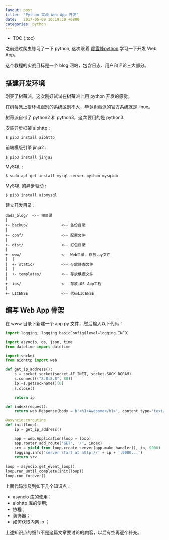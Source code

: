 ```yaml
---
layout: post
title:  "Python 实战 Web App 开发"
date:   2017-05-09 10:19:30 +0800
categories: python
---
```


* TOC
{:toc}

之前通过爬虫练习了一下 python, 这次跟着 [廖雪峰python](http://www.liaoxuefeng.com/wiki/0014316089557264a6b348958f449949df42a6d3a2e542c000/001432170876125c96f6cc10717484baea0c6da9bee2be4000) 学习一下开发 Web App。

这个教程的实战目标是一个 blog 网站，包含日志、用户和评论三大部分。

## 搭建开发环境

刚买了树莓派，这次刚好试试在树莓派上用 python 开发的感觉。

在树莓派上搭环境跟别的系统区别不大，毕竟树莓派的官方系统就是 linux。

树莓派自带了 python2 和 python3，这次要用的是 python3.

安装异步框架 aiphttp :

```
$ pip3 install aiohttp
```

前端模版引擎 jinja2 :

```
$ pip3 install jinja2
```

MySQL :

```
$ sudo apt-get install mysql-server python-mysqldb
```

MySQL 的异步驱动 :

```
$ pip3 install aiomysql
```

建立开发目录：

```
dada_blog/  <-- 根目录
|
+- backup/               <-- 备份目录
|
+- conf/                 <-- 配置文件
|
+- dist/                 <-- 打包目录
|
+- www/                  <-- Web目录，存放.py文件
|  |
|  +- static/            <-- 存放静态文件
|  |
|  +- templates/         <-- 存放模板文件
|
+- ios/                  <-- 存放iOS App工程
|
+- LICENSE               <-- 代码LICENSE
```


## 编写 Web App 骨架

在 www 目录下新建一个 app.py 文件，然后输入以下代码：

```py
import logging; logging.basicConfig(level=logging.INFO)

import asyncio, os, json, time
from datetime import datetime

import socket
from aiohttp import web

def get_ip_address():
    s = socket.socket(socket.AF_INET, socket.SOCK_DGRAM)
    s.connect(("8.8.8.8", 80))
    ip =s.getsockname()[0]
    s.close()

    return ip

def index(request):
    return web.Response(body = b'<h1>Awesome</h1>', content_type='text/html')

@asyncio.coroutine
def init(loop):
    ip = get_ip_address()

    app = web.Application(loop = loop)
    app.router.add_route('GET', '/', index)
    srv = yield from loop.create_server(app.make_handler(), ip, 9000)
    logging.info('server start at http://' + ip + ':9000...')
    return srv

loop = asyncio.get_event_loop()
loop.run_until_complete(init(loop))
loop.run_forever()
```

上面代码涉及到如下几个知识点：
- asyncio 库的使用；
- aiohttp 库的使用;
- 协程；
- 装饰器；
- 如何获取内网 ip ；

上述知识点的细节不是这篇文章要讨论的内容，以后有空再逐个补充。
